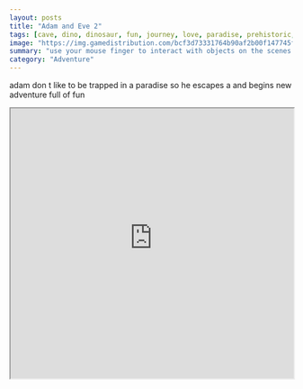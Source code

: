 ```yaml
---
layout: posts
title: "Adam and Eve 2"
tags: [cave, dino, dinosaur, fun, journey, love, paradise, prehistoric, adam, eden, eve, free, online, games, oyna, game, free, games, play, play, games]
image: "https://img.gamedistribution.com/bcf3d73331764b90af2b00f147745fe0.jpg"
summary: "use your mouse finger to interact with objects on the scenes  free online games oyna game free games play play games"
category: "Adventure"
---
```


adam don t like to be trapped in a paradise so he escapes a and begins new adventure full of fun

<iframe width="100%" height="480px;" src="https://html5.gamedistribution.com/bcf3d73331764b90af2b00f147745fe0/"></iframe>